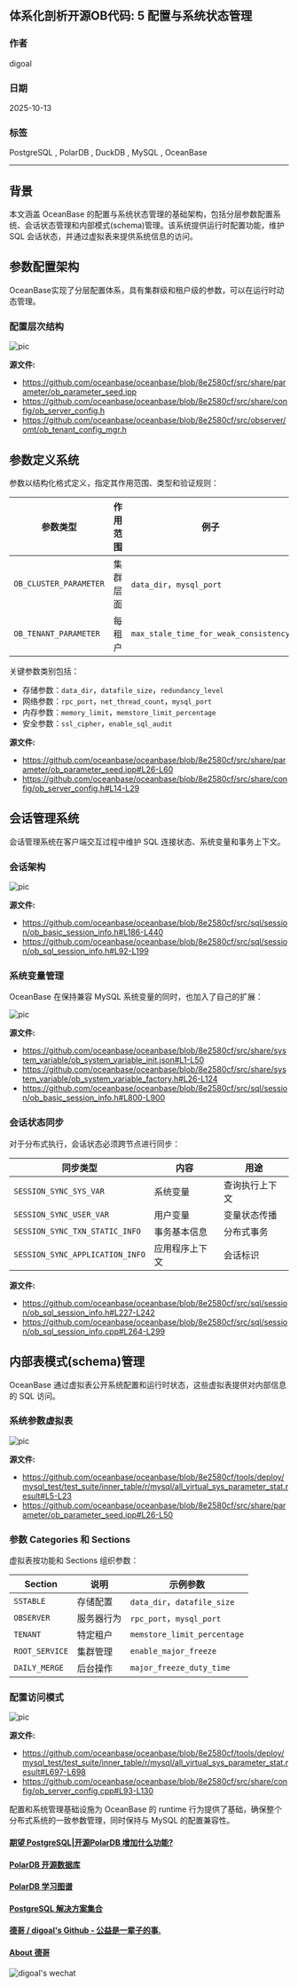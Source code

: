 ## 体系化剖析开源OB代码: 5 配置与系统状态管理       
                                                      
### 作者                                                      
digoal                                                      
                                                      
### 日期                                                      
2025-10-13                                                     
                                                      
### 标签                                                      
PostgreSQL , PolarDB , DuckDB , MySQL , OceanBase                            
                                                      
----                                                      
                                                      
## 背景                  
本文涵盖 OceanBase 的配置与系统状态管理的基础架构，包括分层参数配置系统、会话状态管理和内部模式(schema)管理。该系统提供运行时配置功能，维护 SQL 会话状态，并通过虚拟表来提供系统信息的访问。  
  
## 参数配置架构  
OceanBase实现了分层配置体系，具有集群级和租户级的参数，可以在运行时动态管理。  
  
### 配置层次结构  
  
![pic](20251013_10_pic_001.jpg)  
  
**源文件:**  
- https://github.com/oceanbase/oceanbase/blob/8e2580cf/src/share/parameter/ob_parameter_seed.ipp
- https://github.com/oceanbase/oceanbase/blob/8e2580cf/src/share/config/ob_server_config.h
- https://github.com/oceanbase/oceanbase/blob/8e2580cf/src/observer/omt/ob_tenant_config_mgr.h
  
## 参数定义系统  
参数以结构化格式定义，指定其作用范围、类型和验证规则：  
  
参数类型	| 作用范围	| 例子  
---|---|---  
`OB_CLUSTER_PARAMETER`	| 集群层面 |	`data_dir`，`mysql_port`  
`OB_TENANT_PARAMETER`	| 每租户 |	`max_stale_time_for_weak_consistency`  
  
关键参数类别包括：  
- 存储参数：`data_dir`，`datafile_size`，`redundancy_level`  
- 网络参数：`rpc_port`，`net_thread_count`，`mysql_port`  
- 内存参数：`memory_limit`，`memstore_limit_percentage`  
- 安全参数：`ssl_cipher`，`enable_sql_audit`  
  
**源文件:**  
- https://github.com/oceanbase/oceanbase/blob/8e2580cf/src/share/parameter/ob_parameter_seed.ipp#L26-L60
- https://github.com/oceanbase/oceanbase/blob/8e2580cf/src/share/config/ob_server_config.h#L14-L29
  
## 会话管理系统  
会话管理系统在客户端交互过程中维护 SQL 连接状态、系统变量和事务上下文。  
  
### 会话架构  
  
![pic](20251013_10_pic_002.jpg)  
  
**源文件:**  
- https://github.com/oceanbase/oceanbase/blob/8e2580cf/src/sql/session/ob_basic_session_info.h#L186-L440
- https://github.com/oceanbase/oceanbase/blob/8e2580cf/src/sql/session/ob_sql_session_info.h#L92-L199
  
### 系统变量管理  
OceanBase 在保持兼容 MySQL 系统变量的同时，也加入了自己的扩展：  
  
![pic](20251013_10_pic_003.jpg)  
  
**源文件:**  
- https://github.com/oceanbase/oceanbase/blob/8e2580cf/src/share/system_variable/ob_system_variable_init.json#L1-L50
- https://github.com/oceanbase/oceanbase/blob/8e2580cf/src/share/system_variable/ob_system_variable_factory.h#L26-L124
- https://github.com/oceanbase/oceanbase/blob/8e2580cf/src/sql/session/ob_basic_session_info.h#L800-L900
  
### 会话状态同步  
对于分布式执行，会话状态必须跨节点进行同步：  
  
同步类型	| 内容	| 用途  
---|---|---  
`SESSION_SYNC_SYS_VAR`	| 系统变量	| 查询执行上下文  
`SESSION_SYNC_USER_VAR`	| 用户变量	| 变量状态传播  
`SESSION_SYNC_TXN_STATIC_INFO`	| 事务基本信息	| 分布式事务  
`SESSION_SYNC_APPLICATION_INFO`	| 应用程序上下文	| 会话标识  
  
**源文件:**  
- https://github.com/oceanbase/oceanbase/blob/8e2580cf/src/sql/session/ob_sql_session_info.h#L227-L242
- https://github.com/oceanbase/oceanbase/blob/8e2580cf/src/sql/session/ob_sql_session_info.cpp#L264-L299
  
## 内部表模式(schema)管理  
OceanBase 通过虚拟表公开系统配置和运行时状态，这些虚拟表提供对内部信息的 SQL 访问。  
  
### 系统参数虚拟表  
  
![pic](20251013_10_pic_004.jpg)  
  
**源文件:**  
- https://github.com/oceanbase/oceanbase/blob/8e2580cf/tools/deploy/mysql_test/test_suite/inner_table/r/mysql/all_virtual_sys_parameter_stat.result#L5-L23
- https://github.com/oceanbase/oceanbase/blob/8e2580cf/src/share/parameter/ob_parameter_seed.ipp#L26-L50
  
### 参数 Categories 和 Sections  
虚拟表按功能和 Sections 组织参数：  
  
Section	| 说明 	| 示例参数  
---|---|---  
`SSTABLE`	| 存储配置	| `data_dir`，`datafile_size`  
`OBSERVER`	| 服务器行为	| `rpc_port`，`mysql_port`  
`TENANT`	| 特定租户	| `memstore_limit_percentage`  
`ROOT_SERVICE`	| 集群管理	| `enable_major_freeze`  
`DAILY_MERGE`	| 后台操作	| `major_freeze_duty_time`  
  
  
### 配置访问模式  
  
![pic](20251013_10_pic_005.jpg)  
  
**源文件:**  
- https://github.com/oceanbase/oceanbase/blob/8e2580cf/tools/deploy/mysql_test/test_suite/inner_table/r/mysql/all_virtual_sys_parameter_stat.result#L697-L698
- https://github.com/oceanbase/oceanbase/blob/8e2580cf/src/share/config/ob_server_config.cpp#L93-L130
  
配置和系统管理基础设施为 OceanBase 的 runtime 行为提供了基础，确保整个分布式系统的一致参数管理，同时保持与 MySQL 的配置兼容性。  
    
#### [期望 PostgreSQL|开源PolarDB 增加什么功能?](https://github.com/digoal/blog/issues/76 "269ac3d1c492e938c0191101c7238216")
  
  
#### [PolarDB 开源数据库](https://openpolardb.com/home "57258f76c37864c6e6d23383d05714ea")
  
  
#### [PolarDB 学习图谱](https://www.aliyun.com/database/openpolardb/activity "8642f60e04ed0c814bf9cb9677976bd4")
  
  
#### [PostgreSQL 解决方案集合](../201706/20170601_02.md "40cff096e9ed7122c512b35d8561d9c8")
  
  
#### [德哥 / digoal's Github - 公益是一辈子的事.](https://github.com/digoal/blog/blob/master/README.md "22709685feb7cab07d30f30387f0a9ae")
  
  
#### [About 德哥](https://github.com/digoal/blog/blob/master/me/readme.md "a37735981e7704886ffd590565582dd0")
  
  
![digoal's wechat](../pic/digoal_weixin.jpg "f7ad92eeba24523fd47a6e1a0e691b59")
  

